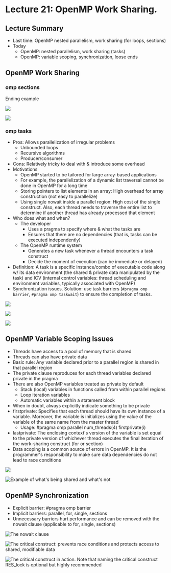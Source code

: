 # Lecture 21: OpenMP Work Sharing.

## Lecture Summary

* Last time: OpenMP nested parallelism, work sharing (for loops, sections)
* Today
  * OpenMP: nested parallelism, work sharing (tasks)
  * OpenMP: variable scoping, synchronization, loose ends

## OpenMP Work Sharing

### omp sections

Ending example

![](<../../.gitbook/assets/Screen Shot 2021-03-23 at 12.07.33 AM.png>)

![](<../../.gitbook/assets/Screen Shot 2021-03-23 at 12.07.53 AM.png>)

### omp tasks

* Pros: Allows parallelization of irregular problems
  * Unbounded loops
  * Recursive algorithms
  * Producer/consumer
* Cons: Relatively tricky to deal with & introduce some overhead&#x20;
* Motivations
  * OpenMP started to be tailored for large array-based applications
  * For example, the parallelization of a dynamic list traversal cannot be done in OpenMP for a long time
  * Storing pointers to list elements in an array: High overhead for array construction (not easy to parallelize)
  * Using single nowait inside a parallel region: High cost of the single construct. Also, each thread needs to traverse the entire list to determine if another thread has already processed that element
* Who does what and when?
  * The developer
    * Uses a pragma to specify where & what the tasks are
    * Ensures that there are no dependencies (that is, tasks can be executed independently)
  * The OpenMP runtime system
    * Generates a new task whenever a thread encounters a task construct
    * Decide the moment of execution (can be immediate or delayed)
* Definition: A task is a specific instance/combo of executable code along w/ its data environment (the shared & private data manipulated by the task) and ICV (internal control variables: thread scheduling and environment variables, typically associated with OpenMP)
* Synchronization issues. Solution: use task barriers (`#pragma omp barrier`, `#pragma omp taskwait`) to ensure the completion of tasks.

![](<../../.gitbook/assets/Screen Shot 2021-03-23 at 12.18.00 AM.png>)

![](<../../.gitbook/assets/Screen Shot 2021-03-23 at 12.20.09 AM.png>)

![](<../../.gitbook/assets/Screen Shot 2021-03-23 at 12.22.23 AM.png>)

## OpenMP Variable Scoping Issues

* Threads have access to a pool of memory that is shared
* Threads can also have private data
* Basic rule: Any variable declared prior to a parallel region is shared in that parallel region
* The private clause reproduces for each thread variables declared private in the pragma
* There are also OpenMP variables treated as private by default
  * Stack (local) variables in functions called from within parallel regions
  * Loop iteration variables
  * Automatic variables within a statement block
* When in doubt, always explicitly indicate something to be private
* firstprivate: Specifies that each thread should have its own instance of a variable. Moreover, the variable is initializes using the value of the variable of the same name from the master thread
  * Usage: #pragma omp parallel num\_threads(4) firstprivate(i)&#x20;
* lastprivate: The enclosing context's version of the variable is set equal to the private version of whichever thread executes the final iteration of the work-sharing construct (for or section)
* Data scoping is a common source of errors in OpenMP. It is the programmer's responsibility to make sure data dependencies do not lead to race conditions

![](<../../.gitbook/assets/Screen Shot 2021-03-23 at 12.31.39 AM.png>)

![Example of what's being shared and what's not](<../../.gitbook/assets/Screen Shot 2021-03-23 at 1.01.16 AM.png>)

## OpenMP Synchronization

* Explicit barrier: #pragma omp barrier
* Implicit barriers: parallel, for, single, sections
* Unnecessary barriers hurt performance and can be removed with the nowait clause (applicable to for, single, sections)

![The nowait clause](<../../.gitbook/assets/Screen Shot 2021-03-23 at 12.51.38 AM.png>)

![The critical construct: prevents race conditions and protects access to shared, modifiable data](<../../.gitbook/assets/Screen Shot 2021-03-23 at 12.52.01 AM.png>)

![The critical construct in action. Note that naming the critical construct RES\_lock is optional but highly recommended](<../../.gitbook/assets/Screen Shot 2021-03-23 at 12.55.01 AM.png>)
